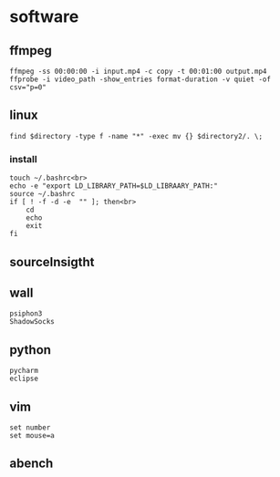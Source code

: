 # software
## ffmpeg
    ffmpeg -ss 00:00:00 -i input.mp4 -c copy -t 00:01:00 output.mp4
    ffprobe -i video_path -show_entries format-duration -v quiet -of csv="p=0"

## linux
    find $directory -type f -name "*" -exec mv {} $directory2/. \;
### install
    touch ~/.bashrc<br>
    echo -e "export LD_LIBRARY_PATH=$LD_LIBRAARY_PATH:"
    source ~/.bashrc
    if [ ! -f -d -e  "" ]; then<br>
        cd
        echo
        exit
    fi

## sourceInsigtht

## wall
    psiphon3
    ShadowSocks

## python
    pycharm
    eclipse

## vim
    set number
    set mouse=a

## abench
